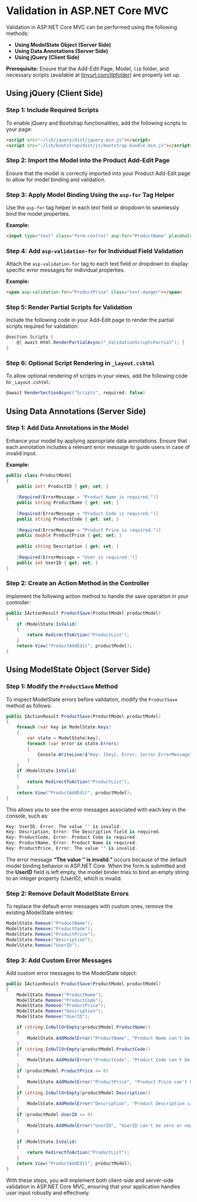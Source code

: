 
# Validation in ASP.NET Core MVC

Validation in ASP.NET Core MVC can be performed using the following methods:

- **Using ModelState Object (Server Side)**
- **Using Data Annotations (Server Side)**
- **Using jQuery (Client Side)**

**Prerequisite:** Ensure that the Add-Edit Page, Model, `lib` folder, and necessary scripts (available at [tinyurl.com/libfolder](https://tinyurl.com/libfolder)) are properly set up.

## Using jQuery (Client Side)

### Step 1: Include Required Scripts

To enable jQuery and Bootstrap functionalities, add the following scripts to your page:

```html
<script src="~/lib/jquery/dist/jquery.min.js"></script>
<script src="~/lib/bootstrap/dist/js/bootstrap.bundle.min.js"></script>
```

### Step 2: Import the Model into the Product Add-Edit Page

Ensure that the model is correctly imported into your Product Add-Edit page to allow for model binding and validation.

### Step 3: Apply Model Binding Using the `asp-for` Tag Helper

Use the `asp-for` tag helper in each text field or dropdown to seamlessly bind the model properties.

**Example:**

```html
<input type="text" class="form-control" asp-for="ProductName" placeholder="Enter Product Name"/>
```

### Step 4: Add `asp-validation-for` for Individual Field Validation

Attach the `asp-validation-for` tag to each text field or dropdown to display specific error messages for individual properties.

**Example:**

```html
<span asp-validation-for="ProductPrice" class="text-danger"></span>
```

### Step 5: Render Partial Scripts for Validation

Include the following code in your Add-Edit page to render the partial scripts required for validation:

```csharp
@section Scripts {
    @{ await Html.RenderPartialAsync("_ValidationScriptsPartial"); }
}
```

### Step 6: Optional Script Rendering in `_Layout.cshtml`

To allow optional rendering of scripts in your views, add the following code to `_Layout.cshtml`:

```csharp
@await RenderSectionAsync("Scripts", required: false)
```

## Using Data Annotations (Server Side)

### Step 1: Add Data Annotations in the Model

Enhance your model by applying appropriate data annotations. Ensure that each annotation includes a relevant error message to guide users in case of invalid input.

**Example:**

```csharp
public class ProductModel  
{  
    public int? ProductID { get; set; }  
    
    [Required(ErrorMessage = "Product Name is required.")]  
    public string ProductName { get; set; }  
    
    [Required(ErrorMessage = "Product Code is required.")]  
    public string ProductCode { get; set; }  
    
    [Required(ErrorMessage = "Product Price is required.")]  
    public double ProductPrice { get; set; }  
    
    public string Description { get; set; }  
    
    [Required(ErrorMessage = "User is required.")]  
    public int UserID { get; set; }  
}
```

### Step 2: Create an Action Method in the Controller

Implement the following action method to handle the save operation in your controller:

```csharp
public IActionResult ProductSave(ProductModel productModel)  
{  
    if (ModelState.IsValid)  
    {  
        return RedirectToAction("ProductList");  
    }  
    return View("ProductAddEdit", productModel);  
}
```

## Using ModelState Object (Server Side)

### Step 1: Modify the `ProductSave` Method

To inspect ModelState errors before validation, modify the `ProductSave` method as follows:

```csharp
public IActionResult ProductSave(ProductModel productModel)  
{
    foreach (var key in ModelState.Keys)  
    {  
        var state = ModelState[key];  
        foreach (var error in state.Errors)  
        {
            Console.WriteLine($"Key: {key}, Error: {error.ErrorMessage}");  
        }
    }  
    if (ModelState.IsValid)  
    {  
        return RedirectToAction("ProductList");  
    }  
    return View("ProductAddEdit", productModel);  
}
```

This allows you to see the error messages associated with each key in the console, such as:

```csharp
Key: UserID, Error: The value '' is invalid.
Key: Description, Error: The Description field is required.
Key: ProductCode, Error: Product Code is required.
Key: ProductName, Error: Product Name is required.
Key: ProductPrice, Error: The value '' is invalid.
```

The error message **“The value ‘’ is invalid.”** occurs because of the default model binding behavior in ASP.NET Core. When the form is submitted and the **UserID** field is left empty, the model binder tries to bind an empty string to an integer property (UserID), which is invalid.

### Step 2: Remove Default ModelState Errors

To replace the default error messages with custom ones, remove the existing ModelState entries:

```csharp
ModelState.Remove("ProductName");  
ModelState.Remove("ProductCode");  
ModelState.Remove("ProductPrice");  
ModelState.Remove("Description");  
ModelState.Remove("UserID");
```

### Step 3: Add Custom Error Messages

Add custom error messages to the ModelState object:

```csharp
public IActionResult ProductSave(ProductModel productModel)  
{  
    ModelState.Remove("ProductName");  
    ModelState.Remove("ProductCode");  
    ModelState.Remove("ProductPrice");  
    ModelState.Remove("Description");  
    ModelState.Remove("UserID");  

    if (string.IsNullOrEmpty(productModel.ProductName))  
    {
        ModelState.AddModelError("ProductName", "Product Name can't be null or empty.");  
    }  
    if (string.IsNullOrEmpty(productModel.ProductCode))  
    {
        ModelState.AddModelError("ProductCode", "Product Code can't be null or empty.");  
    }  
    if (productModel.ProductPrice <= 0)  
    {
        ModelState.AddModelError("ProductPrice", "Product Price can't be zero or negative.");  
    }  
    if (string.IsNullOrEmpty(productModel.Description))  
    {
        ModelState.AddModelError("Description", "Product Description can't be null or empty.");  
    }  
    if (productModel.UserID <= 0)  
    {
        ModelState.AddModelError("UserID", "UserID can't be zero or negative.");  
    }  

    if (ModelState.IsValid)  
    {
        return RedirectToAction("ProductList");  
    }   
    return View("ProductAddEdit", productModel);  
}
```

With these steps, you will implement both client-side and server-side validation in ASP.NET Core MVC, ensuring that your application handles user input robustly and effectively.
